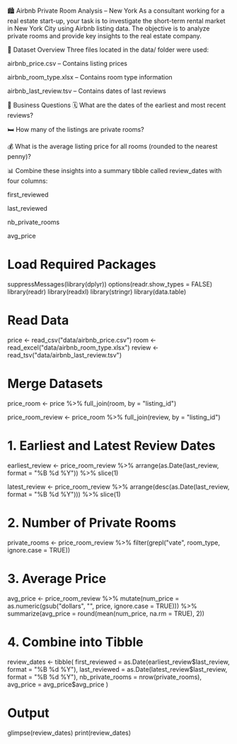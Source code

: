 🏙️ Airbnb Private Room Analysis – New York
As a consultant working for a real estate start-up, your task is to investigate the short-term rental market in New York City using Airbnb listing data. The objective is to analyze private rooms and provide key insights to the real estate company.

📁 Dataset Overview
Three files located in the data/ folder were used:

airbnb_price.csv – Contains listing prices

airbnb_room_type.xlsx – Contains room type information

airbnb_last_review.tsv – Contains dates of last reviews

🧩 Business Questions
🗓️ What are the dates of the earliest and most recent reviews?

🛏️ How many of the listings are private rooms?

💰 What is the average listing price for all rooms (rounded to the nearest penny)?

📊 Combine these insights into a summary tibble called review_dates with four columns:

first_reviewed

last_reviewed

nb_private_rooms

avg_price







# Load Required Packages
suppressMessages(library(dplyr))
options(readr.show_types = FALSE)
library(readr)
library(readxl)
library(stringr)
library(data.table)

# Read Data
price <- read_csv("data/airbnb_price.csv")
room <- read_excel("data/airbnb_room_type.xlsx")
review <- read_tsv("data/airbnb_last_review.tsv")

# Merge Datasets
price_room <- price %>%
  full_join(room, by = "listing_id")

price_room_review <- price_room %>%
  full_join(review, by = "listing_id")

# 1. Earliest and Latest Review Dates
earliest_review <- price_room_review %>%
  arrange(as.Date(last_review, format = "%B %d %Y")) %>%
  slice(1)

latest_review <- price_room_review %>%
  arrange(desc(as.Date(last_review, format = "%B %d %Y"))) %>%
  slice(1)

# 2. Number of Private Rooms
private_rooms <- price_room_review %>%
  filter(grepl("vate", room_type, ignore.case = TRUE))

# 3. Average Price
avg_price <- price_room_review %>%
  mutate(num_price = as.numeric(gsub("dollars", "", price, ignore.case = TRUE))) %>%
  summarize(avg_price = round(mean(num_price, na.rm = TRUE), 2))

# 4. Combine into Tibble
review_dates <- tibble(
  first_reviewed = as.Date(earliest_review$last_review, format = "%B %d %Y"),
  last_reviewed = as.Date(latest_review$last_review, format = "%B %d %Y"),
  nb_private_rooms = nrow(private_rooms),
  avg_price = avg_price$avg_price
)

# Output
glimpse(review_dates)
print(review_dates)
